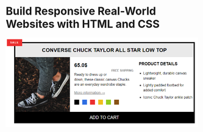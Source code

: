 # Build Responsive Real-World Websites with HTML and CSS
![image](https://raw.githubusercontent.com/AmmarYasser33/Kalbonyan-Elmarsos-Internship/main/02-Udemy/-01-HTML-CSS-Jonas/Challenges/05-Challenges/ch-5.PNG)
